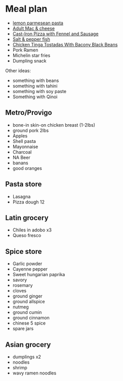 # Meal plan

- [lemon parmesean pasta](https://www.bonappetit.com/recipe/pasta-with-brown-butter-whole-lemon-and-parmesan)
- [Adult Mac & cheese](https://www.bonappetit.com/recipe/adult-mac-and-cheese)
- [Cast-Iron Pizza with Fennel and Sausage](https://www.bonappetit.com/recipe/cast-iron-pizza-with-fennel-and-sausage)
- [Salt & pepper fish](https://www.bonappetit.com/recipe/salt-and-pepper-fish)
- [Chicken Tinga Tostadas With Bacony Black Beans](https://www.bonappetit.com/recipe/chicken-tinga-tostadas)
- Pork Ramen
- Michelin star fries
- Dumpling snack

Other ideas:

- something with beans
- something with tahini
- something with soy paste
- Something with Qinoi

## Metro/Provigo

- bone-in skin-on chicken breast (1-2lbs)
- ground pork 2lbs
- Apples
- Shell pasta
- Mayonnaise
- Charcoal
- NA Beer
- banans
- good oranges 

## Pasta store

- Lasagna
- Pizza dough 12

## Latin grocery

- Chiles in adobo x3
- Queso fresco

## Spice store

- Garlic powder
- Cayenne pepper
- Sweet hungarian paprika
- savory
- rosemary
- cloves
- ground ginger
- ground allspice
- nutmeg
- ground cumin
- ground cinnamon
- chinese 5 spice
- spare jars

## Asian grocery

- dumplings x2
- noodles
- shrimp
- wavy ramen noodles
